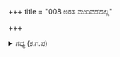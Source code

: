 +++
title = "008 ಅರಸ ಮುರಿವಡೆದಲ್ಲಿ"

+++

<details><summary>ಗದ್ಯ (ಕ.ಗ.ಪ) </summary>

8. “ಧರ್ಮರಾಯನು ಹಿಮ್ಮೆಟ್ಟಿದಾಗ ಇವನು ಯುದ್ಧವನ್ನು ಕೈಗೊಂಡನೇ, ಈ  ಭಂಡವೀರನ ಮಾತನ್ನು ಬಿಡು ಎಂದು ನಮ್ಮ ಅರಸಿ ದ್ರೌಪದಿಯು  ನಗುವುದಿಲ್ಲವೆ?  " ಧರ್ಮರಾಯನು ಇನ್ನು ಯಾವ ರೀತಿ ಜಿಗುಪ್ಸೆಪಡುತ್ತಾನೆಯೊ? ಹೀಗಾಗುವ ಮೊದಲೆ ತಾನು ಕರ್ಣನ ಬಾಣದ ಹೊಡೆತದಿಂದ ಏಕೆ ಸಾಯಲಿಲ್ಲ?' ಎಂದು ಭೀಮನು ಚಿಂತಿಸಿದನು.
</details>
